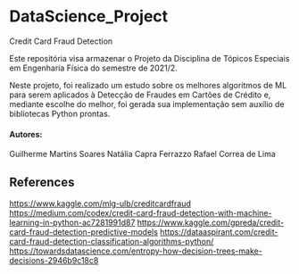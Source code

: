 # DataScience_Project
 Credit Card Fraud Detection

Este repositória visa armazenar o Projeto da Disciplina de Tópicos Especiais em Engenharia Física do semestre de 2021/2.

Neste projeto, foi realizado um estudo sobre os melhores algoritmos de ML para serem aplicados à Detecção de Fraudes em Cartões de Crédito e, mediante escolhe do melhor, foi gerada sua implementação sem auxílio de bibliotecas Python prontas.




#### Autores:
Guilherme Martins Soares
Natália Capra Ferrazzo
Rafael Correa de Lima





## References 
https://www.kaggle.com/mlg-ulb/creditcardfraud
https://medium.com/codex/credit-card-fraud-detection-with-machine-learning-in-python-ac7281991d87
https://www.kaggle.com/gpreda/credit-card-fraud-detection-predictive-models
https://dataaspirant.com/credit-card-fraud-detection-classification-algorithms-python/
https://towardsdatascience.com/entropy-how-decision-trees-make-decisions-2946b9c18c8
